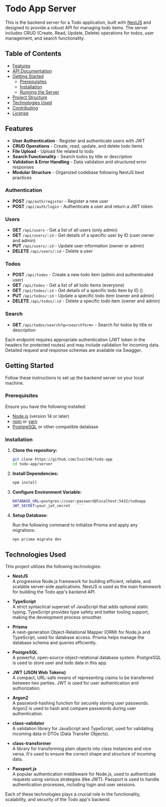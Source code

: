 # Todo App Server

This is the backend server for a Todo application, built with [NestJS](https://nestjs.com/) and designed to provide a robust API for managing todo items. The server includes CRUD (Create, Read, Update, Delete) operations for todos, user management, and search functionality.

## Table of Contents

- [Features](#features)
- [API Documentation](#api-documentation)
- [Getting Started](#getting-started)
  - [Prerequisites](#prerequisites)
  - [Installation](#installation)
  - [Running the Server](#running-the-server)
- [Project Structure](#project-structure)
- [Technologies Used](#technologies-used)
- [Contributing](#contributing)
- [License](#license)

## Features

- **User Authentication** - Register and authenticate users with JWT
- **CRUD Operations** - Create, read, update, and delete todo items
- **File Upload** - Upload file related to todo
- **Search Functionality** - Search todos by title or description
- **Validation & Error Handling** - Data validation and structured error responses
- **Modular Structure** - Organized codebase following NestJS best practices

### Authentication

- **POST** `/ap/auth/register` - Register a new user
- **POST** `/api/auth/login` - Authenticate a user and return a JWT token

### Users

- **GET** `/api/users` - Get a list of all users (only admin)
- **GET** `/api/users/:id` - Get details of a specific user by ID (user owner and admin)
- **PUT** `/api/users/:id` - Update user information (owner or admin)
- **DELETE** `/api/users/:id` - Delete a user

### Todos

- **POST** `/api/todos` - Create a new todo item (admin and authenticated user)
- **GET** `/api/todos` - Get a list of all todo items (everyone)
- **GET** `/api/todos/:id` - Get details of a specific todo item by ID ()
- **PUT** `/api/todos/:id` - Update a specific todo item (owner and admin)
- **DELETE** `/api/todos/:id` - Delete a specific todo item (owner and admin)

### Search

- **GET** `/api/todos/search?q=<searchTerm>` - Search for todos by title or description

Each endpoint requires appropriate authentication (JWT token in the headers for protected routes) and may include validation for incoming data. Detailed request and response schemas are available via Swagger.

## Getting Started

Follow these instructions to set up the backend server on your local machine.

### Prerequisites

Ensure you have the following installed:

- [Node.js](https://nodejs.org/) (version 14 or later)
- [npm](https://www.npmjs.com/) or [yarn](https://yarnpkg.com/)
- [PostgreSQL](https://www.postgresql.org/) or other compatible database

### Installation

1. **Clone the repository:**

   ```bash
   git clone https://github.com/Ivar246/todo-app
   cd todo-app/server
   ```

2. **Install Dependencies:**

   ```bash
   npm install
   ```

3. **Configure Environment Variable:**

   ````bash
   DATABASE_URL=postgres://user:password@localhost:5432/todoapp
   JWT_SECRET=your_jwt_secret   ```

   ````

4. **Setup Database:**

   Run the following command to initialize Prisma and apply any migrations:

   ```bash
   npx prisma migrate dev
   ```

## Technologies Used

This project utilizes the following technologies:

- **NestJS**  
  A progressive Node.js framework for building efficient, reliable, and scalable server-side applications. NestJS is used as the main framework for building the Todo app's backend API.

- **TypeScript**  
  A strict syntactical superset of JavaScript that adds optional static typing. TypeScript provides type safety and better tooling support, making the development process smoother.

- **Prisma**  
  A next-generation Object-Relational Mapper (ORM) for Node.js and TypeScript, used for database access. Prisma helps manage the database schema and queries efficiently.

- **PostgreSQL**  
  A powerful, open-source object-relational database system. PostgreSQL is used to store user and todo data in this app.

- **JWT (JSON Web Tokens)**  
  A compact, URL-safe means of representing claims to be transferred between two parties. JWT is used for user authentication and authorization.

- **Argon2**  
  A password-hashing function for securely storing user passwords. Argon2 is used to hash and compare passwords during user authentication.

- **class-validator**  
  A validation library for JavaScript and TypeScript, used for validating incoming data in DTOs (Data Transfer Objects).

- **class-transformer**  
  A library for transforming plain objects into class instances and vice versa. It's used to ensure the correct shape and structure of incoming data.

- **Passport.js**  
  A popular authentication middleware for Node.js, used to authenticate requests using various strategies (like JWT). Passport is used to handle authentication processes, including login and user sessions.

Each of these technologies plays a crucial role in the functionality, scalability, and security of the Todo app's backend.
